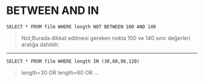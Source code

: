 # BETWEEN AND IN

<pre><code>SELECT * FROM film WHERE length NOT BETWEEN 100 AND 140</code></pre>

> Not;Burada dikkat edilmesi gereken nokta 100 ve 140 sınır değerleri aralığa dahildir.
***
<pre><code>SELECT * FROM film WHERE length IN (30,60,90,120)</code></pre>
> length=30 OR length=60 OR ...
